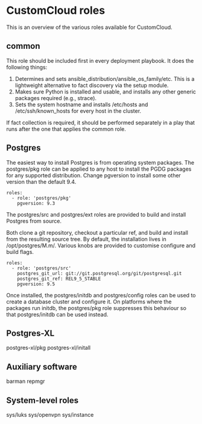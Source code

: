 CustomCloud roles
=================

This is an overview of the various roles available for CustomCloud.

common
------

This role should be included first in every deployment playbook. It does
the following things:

1. Determines and sets ansible_distribution/ansible_os_family/etc. This
   is a lightweight alternative to fact discovery via the setup module.
2. Makes sure Python is installed and usable, and installs any other
   generic packages required (e.g., strace).
3. Sets the system hostname and installs /etc/hosts and
   /etc/ssh/known_hosts for every host in the cluster.

If fact collection is required, it should be performed separately in a
play that runs after the one that applies the common role.

Postgres
--------

The easiest way to install Postgres is from operating system packages.
The postgres/pkg role can be applied to any host to install the PGDG
packages for any supported distribution. Change pgversion to install
some other version than the default 9.4.

    roles:
      - role: 'postgres/pkg'
        pgversion: 9.3

The postgres/src and postgres/ext roles are provided to build and
install Postgres from source.

Both clone a git repository, checkout a particular ref, and build and
install from the resulting source tree. By default, the installation
lives in /opt/postgres/M.m/. Various knobs are provided to customise
configure and build flags.

    roles:
      - role: 'postgres/src'
        postgres_git_url: git://git.postgresql.org/git/postgresql.git
        postgres_git_ref: REL9_5_STABLE
        pgversion: 9.5

Once installed, the postgres/initdb and postgres/config roles can be
used to create a database cluster and configure it. On platforms where
the packages run initdb, the postgres/pkg role suppresses this behaviour
so that postgres/initdb can be used instead.

Postgres-XL
-----------

postgres-xl/pkg
postgres-xl/initall

Auxiliary software
------------------

barman
repmgr

System-level roles
------------------

sys/luks
sys/openvpn
sys/instance
